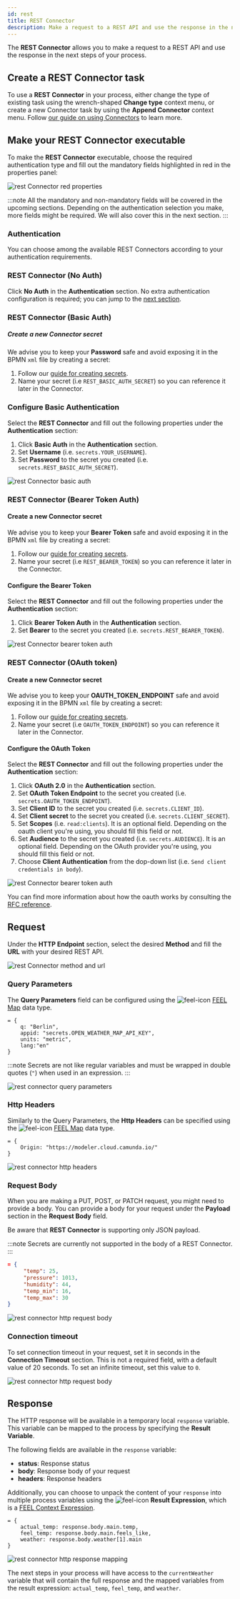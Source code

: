 ```yaml
---
id: rest
title: REST Connector
description: Make a request to a REST API and use the response in the next steps of your process.
---
```


The **REST Connector** allows you to make a request to a REST API and use the response in the next steps of your process.

## Create a REST Connector task

To use a **REST Connector** in your process, either change the type of existing task using the wrench-shaped **Change type** context menu, or create a new Connector task by using the **Append Connector** context menu. Follow [our guide on using Connectors](../use-connectors.md) to learn more.

## Make your REST Connector executable

To make the **REST Connector** executable, choose the required authentication type and fill out the mandatory fields highlighted in red in the properties panel:

![rest Connector red properties](../img/connectors-rest-red-properties.png)

:::note
All the mandatory and non-mandatory fields will be covered in the upcoming sections. Depending on the authentication selection you make, more fields might be required. We will also cover this in the next section.
:::

### Authentication

You can choose among the available REST Connectors according to your authentication requirements.

### REST Connector (No Auth)

Click **No Auth** in the **Authentication** section.
No extra authentication configuration is required; you can jump to the [next section](#request).

### REST Connector (Basic Auth)

##### Create a new Connector secret

We advise you to keep your **Password** safe and avoid exposing it in the BPMN `xml` file by creating a secret:

1. Follow our [guide for creating secrets](../../console/manage-clusters/manage-secrets.md).
2. Name your secret (i.e `REST_BASIC_AUTH_SECRET`) so you can reference it later in the Connector.

### Configure Basic Authentication

Select the **REST Connector** and fill out the following properties under the **Authentication** section:

1. Click **Basic Auth** in the **Authentication** section.
2. Set **Username** (i.e. `secrets.YOUR_USERNAME`).
3. Set **Password** to the secret you created (i.e. `secrets.REST_BASIC_AUTH_SECRET`).

![rest Connector basic auth](../img/connectors-rest-basic-auth.png)

### REST Connector (Bearer Token Auth)

#### Create a new Connector secret

We advise you to keep your **Bearer Token** safe and avoid exposing it in the BPMN `xml` file by creating a secret:

1. Follow our [guide for creating secrets](../../console/manage-clusters/manage-secrets.md).
2. Name your secret (i.e `REST_BEARER_TOKEN`) so you can reference it later in the Connector.

#### Configure the Bearer Token

Select the **REST Connector** and fill out the following properties under the **Authentication** section:

1. Click **Bearer Token Auth** in the **Authentication** section.
2. Set **Bearer** to the secret you created (i.e. `secrets.REST_BEARER_TOKEN`).

![rest Connector bearer token auth](../img/connectors-rest-bearer-token-auth.png)

### REST Connector (OAuth token)

#### Create a new Connector secret

We advise you to keep your **OAUTH_TOKEN_ENDPOINT** safe and avoid exposing it in the BPMN `xml` file by creating a secret:

1. Follow our [guide for creating secrets](../../console/manage-clusters/manage-secrets.md).
2. Name your secret (i.e `OAUTH_TOKEN_ENDPOINT`) so you can reference it later in the Connector.

#### Configure the OAuth Token

Select the **REST Connector** and fill out the following properties under the **Authentication** section:

1. Click **OAuth 2.0** in the **Authentication** section.
2. Set **OAuth Token Endpoint** to the secret you created (i.e. `secrets.OAUTH_TOKEN_ENDPOINT`).
3. Set **Client ID** to the secret you created (i.e. `secrets.CLIENT_ID`).
4. Set **Client secret** to the secret you created (i.e. `secrets.CLIENT_SECRET`).
5. Set **Scopes** (i.e. `read:clients`). It is an optional field. Depending on the oauth client you're using, you should fill this field or not.
6. Set **Audience** to the secret you created (i.e. `secrets.AUDIENCE`). It is an optional field. Depending on the OAuth provider you're using, you should fill this field or not.
7. Choose **Client Authentication** from the dop-down list (i.e. `Send client credentials in body`).

![rest Connector bearer token auth](../img/connectors-rest-oauth-token.png)

You can find more information about how the oauth works by consulting the [RFC reference](https://www.rfc-editor.org/rfc/rfc6749#section-4.4).

## Request

Under the **HTTP Endpoint** section, select the desired **Method** and fill the **URL** with your desired REST API.

![rest Connector method and url](../img/connectors-rest-http-method-url.png)

### Query Parameters

The **Query Parameters** field can be configured using the ![feel-icon](../img/feel-icon.png) [FEEL Map](https://camunda.github.io/feel-scala/docs/reference/language-guide/feel-data-types/#context) data type.

```text
= {
    q: "Berlin",
    appid: "secrets.OPEN_WEATHER_MAP_API_KEY",
    units: "metric",
    lang:"en"
}
```

:::note
Secrets are not like regular variables and must be wrapped in double quotes (`"`) when used in an expression.
:::

![rest connector query parameters](../img/connectors-rest-query-param.png)

### Http Headers

Similarly to the Query Parameters, the **Http Headers** can be specified using the ![feel-icon](../img/feel-icon.png) [FEEL Map](https://camunda.github.io/feel-scala/docs/reference/language-guide/feel-data-types/#context) data type.

```text
= {
    Origin: "https://modeler.cloud.camunda.io/"
}
```

![rest connector http headers](../img/connectors-rest-http-headers.png)

### Request Body

When you are making a PUT, POST, or PATCH request, you might need to provide a body.
You can provide a body for your request under the **Payload** section in the **Request Body** field.

Be aware that **REST Connector** is supporting only JSON payload.

:::note
Secrets are currently not supported in the body of a REST Connector.
:::

```json
= {
     "temp": 25,
     "pressure": 1013,
     "humidity": 44,
     "temp_min": 16,
     "temp_max": 30
}
```

![rest connector http request body](../img/connectors-rest-http-request-body.png)

### Connection timeout

To set connection timeout in your request, set it in seconds in the **Connection Timeout** section.
This is not a required field, with a default value of 20 seconds. To set an infinite timeout, set this value to `0`.

![rest connector http request body](../img/connectors-rest-http-connection-timeout.png)

## Response

The HTTP response will be available in a temporary local `response` variable. This variable can be mapped to the process by specifying the **Result Variable**.

The following fields are available in the `response` variable:

- **status**: Response status
- **body**: Response body of your request
- **headers**: Response headers

Additionally, you can choose to unpack the content of your `response` into multiple process variables using the ![feel-icon](../img/feel-icon.png) **Result Expression**, which is a [FEEL Context Expression](/components/modeler/feel/language-guide/feel-context-expressions.md).

```text
= {
    actual_temp: response.body.main.temp,
    feel_temp: response.body.main.feels_like,
    weather: response.body.weather[1].main
}
```

![rest connector http response mapping](../img/connectors-rest-http-response-mapping.png)

The next steps in your process will have access to the `currentWeather` variable that will contain the full response and the mapped variables from the result expression: `actual_temp`, `feel_temp`, and `weather`.
